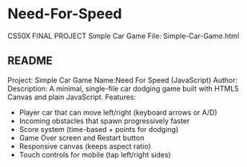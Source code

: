 # Need-For-Speed
CS50X FINAL PROJECT
Simple Car Game
File: Simple-Car-Game.html

README
--------------------
Project: Simple Car Game
Name:Need For Speed (JavaScript)
Author: <Reyhane Jafari>
Description:
 A minimal, single-file car dodging game built with HTML5 Canvas and plain JavaScript.
 Features:
 - Player car that can move left/right (keyboard arrows or A/D)
 - Incoming obstacles that spawn progressively faster
 - Score system (time-based + points for dodging)
 - Game Over screen and Restart button
 - Responsive canvas (keeps aspect ratio)
 - Touch controls for mobile (tap left/right sides)

